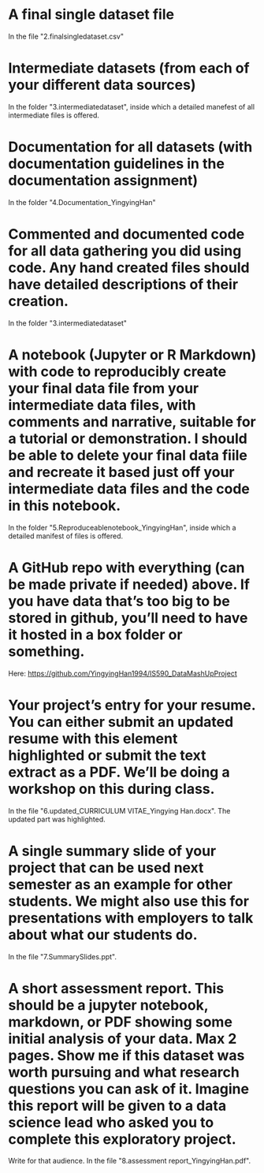 # A final single dataset file
In the file "2.finalsingledataset.csv"

# Intermediate datasets (from each of your different data sources)
In the folder "3.intermediatedataset", inside which a detailed manefest of all intermediate files is offered. 

# Documentation for all datasets (with documentation guidelines in the documentation assignment)
In the folder "4.Documentation_YingyingHan"

# Commented and documented code for all data gathering you did using code.  Any hand created files should have detailed descriptions of their creation.
In the folder "3.intermediatedataset"

# A notebook (Jupyter or R Markdown) with code to reproducibly create your final data file from your intermediate data files, with comments and narrative, suitable for a tutorial or demonstration.  I should be able to delete your final data fiile and recreate it based just off your intermediate data files and the code in this notebook.
In the folder "5.Reproduceablenotebook_YingyingHan", inside which a detailed manifest of files is offered. 

# A GitHub repo with everything (can be made private if needed) above.  If you have data that’s too big to be stored in github, you’ll need to have it hosted in a box folder or something.
Here: https://github.com/YingyingHan1994/IS590_DataMashUpProject

# Your project’s entry for your resume. You can either submit an updated resume with this element highlighted or submit the text extract as a PDF.  We’ll be doing a workshop on this during class.
In the file "6.updated_CURRICULUM VITAE_Yingying Han.docx". The updated part was highlighted. 

# A single summary slide of your project that can be used next semester as an example for other students. We might also use this for presentations with employers to talk about what our students do.
In the file "7.SummarySlides.ppt".

# A short assessment report.  This should be a jupyter notebook, markdown, or PDF showing some initial analysis of your data.  Max 2 pages. Show me if this dataset was worth pursuing and what research questions you can ask of it.  Imagine this report will be given to a data science lead who asked you to complete this exploratory project. 
Write for that audience.
In the file "8.assessment report_YingyingHan.pdf".
